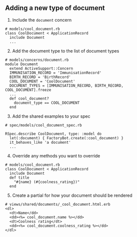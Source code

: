## Adding a new type of document

1. Include the `document` concern

```
# models/cool_document.rb
class CoolDocument < ApplicationRecord
  include Document
  ...
```

2. Add the document type to the list of document types

```
# models/concerns/document.rb
module Document
  extend ActiveSupport::Concern
  IMMUNISATION_RECORD = 'ImmunisationRecord'
  BIRTH_RECORD = 'BirthRecord'
  COOL_DOCUMENT = 'CoolDocument'
  DOCUMENT_TYPES = [IMMUNISATION_RECORD, BIRTH_RECORD, COOL_DOCUMENT].freeze
  ...
  def cool_document?
    document_type == COOL_DOCUMENT
  end
```

3. Add the shared examples to your spec

```
# spec/models/cool_document_spec.rb

RSpec.describe CoolDocument, type: :model do
  let(:document) { FactoryBot.create(:cool_document) }
  it_behaves_like 'a document'
  ...
```

4. Override any methods you want to override

```
# models/cool_document.rb
class CoolDocument < ApplicationRecord
  include Document
  def title
    "#{name} (#{coolness_rating})"
  end
```

5. Create a partial for how your document should be rendered

```
# views/shared/documents/_cool_document.html.erb
<dl>
  <dt>Name</dd>
  <dd><%= cool_document.name %></dd>
  <dt>Coolness rating</dt>
  <dd><%= cool_document.coolness_rating %></dd>
</dl>
```
